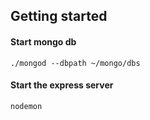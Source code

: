 ## Getting started

#### Start mongo db

`./mongod --dbpath ~/mongo/dbs`

#### Start the express server

`nodemon`
